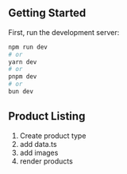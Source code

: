 ## Getting Started

First, run the development server:

```bash
npm run dev
# or
yarn dev
# or
pnpm dev
# or
bun dev
```

## Product Listing

1. Create product type
2. add data.ts
3. add images
4. render products
